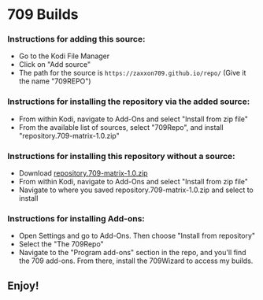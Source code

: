 # 709 Builds


### Instructions for adding this source:

<ul>
    <li>Go to the Kodi File Manager</li>
    <li>Click on "Add source"</li>
    <li>The path for the source is <code>https://zaxxon709.github.io/repo/</code> (Give it the name "709REPO")</li>
</ul>  



### Instructions for installing the repository via the added source:

<ul>
    <li>From within Kodi, navigate to Add-Ons and select "Install from zip file"</li>
    <li>From the available list of sources, select "709Repo", and install "repository.709-matrix-1.0.zip"</li>
</ul>



### Instructions for installing this repository without a source:

<ul>
    <li>Download <a href="repository.709-matrix-1.0.zip?file=path/<?=$row['repository.709-matrix-1.0.zip']?>">repository.709-matrix-1.0.zip</a></li>
    <li>From within Kodi, navigate to Add-Ons and select "Install from zip file"</li>
    <li>Navigate to where you saved repository.709-matrix-1.0.zip and select to install</li>
</ul>



### Instructions for installing Add-ons:

<ul>
    <li>Open Settings and go to Add-Ons. Then choose "Install from repository"</li>
    <li>Select the "The 709Repo"</li>
    <li>Navigate to the "Program add-ons" section in the repo, and you'll find the 709 add-ons. From there, install the 709Wizard to access my builds.</li>
</ul>



## Enjoy!
